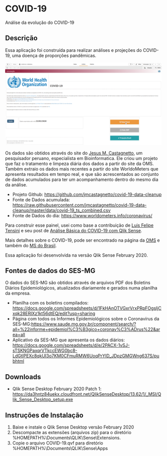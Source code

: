 # COVID-19

 Análise da evolução do COVID-19

## Descrição

Essa aplicação foi construída para realizar análises e projeções do COVID-19, uma doença de proporções pandêmicas.

![COVID-19](https://github.com/pbergo/COVID-19/blob/master/COVID-19-Geral.gif)

Os dados são obtidos através do site do [Jesus M. Castagnetto](https://castagnetto.site/), um pesquisador peruano, especialista em Bioinformatica. Ele criou um projeto que faz o tratamento e limpeza diária dos dados a partir do site da OMS. Também extraio os dados mais recentes a partir do site WorldoMeters que apresenta resultados em tempo real, e que são acrescentados ao conjunto de dados acumulados para ter um acompanhamento dentro do mesmo dia da análise.

* Projeto Github: <https://github.com/jmcastagnetto/covid-19-data-cleanup>
* Fonte de Dados acumulada: <https://raw.githubusercontent.com/jmcastagnetto/covid-19-data-cleanup/master/data/covid-19_ts_combined.csv>
* Fonte de Dados do dia: <https://www.worldometers.info/coronavirus/>

Para construir esse painel, usei como base a contribuição de [Luis Felipe Tensini](https://www.linkedin.com/in/tensini/) e seu post de [Análise Básica do COVID-19 com Qlik Sense](https://www.linkedin.com/posts/tensini_qlik-coronavirus-activity-6643295124241567744-D1Ao).

Mais detalhes sobre o COVID-19, pode ser encontrado na página da [OMS](https://www.who.int/emergencies/diseases/novel-coronavirus-2019) e também do [MS do Brasil](https://coronavirus.saude.gov.br).

Essa aplicação foi desenvolvida na versão Qlik Sense February 2020.

## Fontes de dados do SES-MG

O dados do SES-MG são obtidos através de arquivos PDF dos Boletins Diários Epidemiológicos, atualizados diariamente e gerados numa planilha da empresa.

* Planilha com os boletins compilados: <https://docs.google.com/spreadsheets/d/1FkHAnOTVGxrVrxPRpFOgsIjCxqk28ERIXz1kt56dtEQ/edit?usp=sharing>
* Página com todos os Informes Epidemiológicos sobre o Coronavírus da SES-MG:<https://www.saude.mg.gov.br/component/search/?all=%22informe+epidemiol%C3%B3gico+coronav%C3%ADrus%22&area=all>
* Aplicativo da SES-MG que apresenta os dados diários: <https://docs.google.com/spreadsheets/d/e/2PACX-1vSJ-sTSKNGPaxqrVTkccEWG0bc8-LdGtlPEXc8qkUI3o7KM0CFmuRMW6UoqPrYID_JDpzGMGWng637S/pubhtml>

## Downloads

* Qlik Sense Desktop February 2020 Patch 1: <https://da3hntz84uekx.cloudfront.net/QlikSenseDesktop/13.62/1/_MSI/Qlik_Sense_Desktop_setup.exe>

## Instruções de Instalação

1. Baixe e instale o Qlik Sense Desktop versão February 2020
2. Descompacte as extensões (arquivos zip) para o diretório %HOMEPATH%\Documents\QLIK\Sense\Extensions.
3. Copie o arquivo COVID-19.qvf para diretório %HOMEPATH%\Documents\QLIK\Sense\Apps
